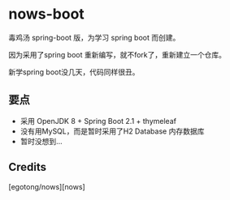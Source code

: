 # nows-boot
毒鸡汤 spring-boot 版，为学习 spring boot 而创建。

因为采用了spring boot 重新编写，就不fork了，重新建立一个仓库。

新学spring boot没几天，代码同样很丑。

## 要点
* 采用 OpenJDK 8 + Spring Boot 2.1 + thymeleaf
* 没有用MySQL，而是暂时采用了H2 Database 内存数据库
* 暂时没想到...

## Credits
[egotong/nows][nows]

